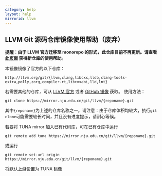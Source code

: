 ```yaml
---
category: help
layout: help
mirrorid: llvm
---
```


## LLVM Git 源码仓库镜像使用帮助（废弃）

**提醒：由于 LLVM 官方迁移至 monorepo 的形式，此仓库目前不再更新。请查看 [此页面](/help/llvm-project.git/) 获得新仓库的使用帮助。**

本镜像镜像了官方的以下仓库：

```
http://llvm.org/git/{llvm,clang,libcxx,lldb,clang-tools-extra,polly,zorg,compiler-rt,libcxxabi,lld,lnt}
```
若需要其他的仓库，可从 [LLVM 官方](http://llvm.org) 或者 [GitHub 镜像](https://github.com/llvm-mirror) 获取。
使用方法：

```
git clone https://mirror.nju.edu.cn/git/llvm/{reponame}.git
```

其中`{reponame}`为上述的仓库名称之一。请注意：由于仓库体积均较大，执行`git clone`可能需要较长时间，并且没有进度提示，请耐心等候。

若要将 TUNA mirror 加入已有代码库，可在已有仓库中运行

```
git remote add tuna https://mirror.nju.edu.cn/git/llvm/{reponame}.git
```

或运行

```
git remote set-url origin https://mirror.nju.edu.cn/git/llvm/{reponame}.git
```

将默认上游设置为 TUNA 镜像

